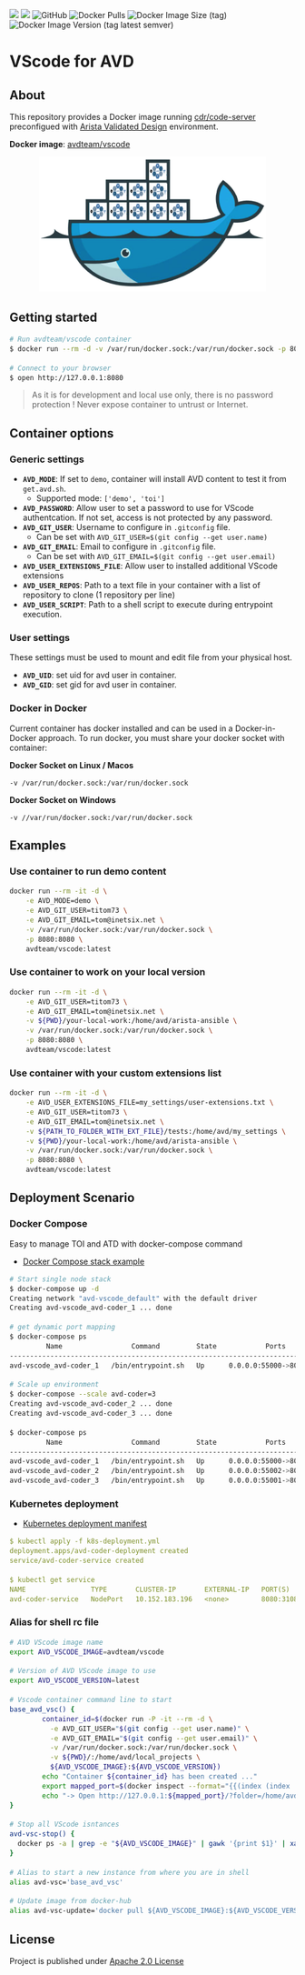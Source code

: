 ![](https://img.shields.io/badge/Arista-CVP%20Automation-blue)  ![](https://img.shields.io/badge/Arista-EOS%20Automation-blue) ![GitHub](https://img.shields.io/github/license/arista-netdevops-community/docker-avd-vscode) ![Docker Pulls](https://img.shields.io/docker/pulls/avdteam/vscode) ![Docker Image Size (tag)](https://img.shields.io/docker/image-size/avdteam/vscode/latest) ![Docker Image Version (tag latest semver)](https://img.shields.io/docker/v/avdteam/vscode/latest)
# VScode for AVD

## About

This repository provides a Docker image running [cdr/code-server](https://github.com/cdr/code-server/) preconfigued with [Arista Validated Design](https://www.avd.sh) environment.

__Docker image__: [avdteam/vscode](https://hub.docker.com/repository/docker/avdteam/vscode)

<p align="center"><img src="medias/AVD%20-%20Docker%20Logo%20transparent%20bg.png" alt="Arista AVD Docker Image" width="400"/></p>

## Getting started

```bash
# Run avdteam/vscode container
$ docker run --rm -d -v /var/run/docker.sock:/var/run/docker.sock -p 8080:8080 avdteam/vscode:latest

# Connect to your browser
$ open http://127.0.0.1:8080
```

> As it is for development and local use only, there is no password protection ! Never expose container to untrust or Internet.

## Container options

### Generic settings

- __`AVD_MODE`__: If set to `demo`, container will install AVD content to test it from `get.avd.sh`.
  - Supported mode: `['demo', 'toi']`
- __`AVD_PASSWORD`__: Allow user to set a password to use for VScode authentcation. If not set, access is not protected by any password.
- __`AVD_GIT_USER`__: Username to configure in `.gitconfig` file.
  - Can be set with `AVD_GIT_USER=$(git config --get user.name)`
- __`AVD_GIT_EMAIL`__: Email to configure in `.gitconfig` file.
  - Can be set with `AVD_GIT_EMAIL=$(git config --get user.email)`
- __`AVD_USER_EXTENSIONS_FILE`__: Allow user to installed additional VScode extensions
- __`AVD_USER_REPOS`__: Path to a text file in your container with a list of repository to clone (1 repository per line)
- __`AVD_USER_SCRIPT`__: Path to a shell script to execute during entrypoint execution.

### User settings

These settings must be used to mount and edit file from your physical host.

- __`AVD_UID`__: set uid for avd user in container.
- __`AVD_GID`__: set gid for avd user in container.

### Docker in Docker

Current container has docker installed and can be used in a Docker-in-Docker approach. To run docker, you must share your docker socket with container:

__Docker Socket on Linux / Macos__

```shell
-v /var/run/docker.sock:/var/run/docker.sock
```

__Docker Socket on Windows__

```shell
-v //var/run/docker.sock:/var/run/docker.sock
```

## Examples

### Use container to run demo content

```bash
docker run --rm -it -d \
    -e AVD_MODE=demo \
    -e AVD_GIT_USER=titom73 \
    -e AVD_GIT_EMAIL=tom@inetsix.net \
    -v /var/run/docker.sock:/var/run/docker.sock \
    -p 8080:8080 \
    avdteam/vscode:latest
```

### Use container to work on your local version

```bash
docker run --rm -it -d \
    -e AVD_GIT_USER=titom73 \
    -e AVD_GIT_EMAIL=tom@inetsix.net \
    -v ${PWD}/your-local-work:/home/avd/arista-ansible \
    -v /var/run/docker.sock:/var/run/docker.sock \
    -p 8080:8080 \
    avdteam/vscode:latest
```

### Use container with your custom extensions list

```bash
docker run --rm -it -d \
    -e AVD_USER_EXTENSIONS_FILE=my_settings/user-extensions.txt \
    -e AVD_GIT_USER=titom73 \
    -e AVD_GIT_EMAIL=tom@inetsix.net \
    -v ${PATH_TO_FOLDER_WITH_EXT_FILE}/tests:/home/avd/my_settings \
    -v ${PWD}/your-local-work:/home/avd/arista-ansible \
    -v /var/run/docker.sock:/var/run/docker.sock \
    -p 8080:8080 \
    avdteam/vscode:latest
```

## Deployment Scenario

### Docker Compose

Easy to manage TOI and ATD with docker-compose command

- [Docker Compose stack example](./docker-compose.yml)

```bash
# Start single node stack
$ docker-compose up -d
Creating network "avd-vscode_default" with the default driver
Creating avd-vscode_avd-coder_1 ... done

# get dynamic port mapping
$ docker-compose ps
         Name                 Command         State            Ports
-----------------------------------------------------------------------------
avd-vscode_avd-coder_1   /bin/entrypoint.sh   Up      0.0.0.0:55000->8080/tcp

# Scale up environment
$ docker-compose --scale avd-coder=3
Creating avd-vscode_avd-coder_2 ... done
Creating avd-vscode_avd-coder_3 ... done

$ docker-compose ps
         Name                 Command         State            Ports
-----------------------------------------------------------------------------
avd-vscode_avd-coder_1   /bin/entrypoint.sh   Up      0.0.0.0:55000->8080/tcp
avd-vscode_avd-coder_2   /bin/entrypoint.sh   Up      0.0.0.0:55002->8080/tcp
avd-vscode_avd-coder_3   /bin/entrypoint.sh   Up      0.0.0.0:55001->8080/tcp
```

### Kubernetes deployment

- [Kubernetes deployment manifest](./k8s-deployment.yml)

```yaml
$ kubectl apply -f k8s-deployment.yml
deployment.apps/avd-coder-deployment created
service/avd-coder-service created

$ kubectl get service
NAME                TYPE       CLUSTER-IP       EXTERNAL-IP   PORT(S)          AGE
avd-coder-service   NodePort   10.152.183.196   <none>        8080:31081/TCP   5s
```

### Alias for shell rc file

```bash
# AVD VScode image name
export AVD_VSCODE_IMAGE=avdteam/vscode

# Version of AVD VScode image to use
export AVD_VSCODE_VERSION=latest

# Vscode container command line to start
base_avd_vsc() {
        container_id=$(docker run -P -it --rm -d \
          -e AVD_GIT_USER="$(git config --get user.name)" \
          -e AVD_GIT_EMAIL="$(git config --get user.email)" \
          -v /var/run/docker.sock:/var/run/docker.sock \
          -v ${PWD}/:/home/avd/local_projects \
          ${AVD_VSCODE_IMAGE}:${AVD_VSCODE_VERSION})
        echo "Container ${container_id} has been created ..."
        export mapped_port=$(docker inspect --format="{{(index (index .NetworkSettings.Ports \"8080/tcp\") 0).HostPort}}" ${container_id})
        echo "-> Open http://127.0.0.1:${mapped_port}/?folder=/home/avd"
}

# Stop all VScode isntances
avd-vsc-stop() {
  docker ps -a | grep -e "${AVD_VSCODE_IMAGE}" | gawk '{print $1}' | xargs docker stop
}

# Alias to start a new instance from where you are in shell
alias avd-vsc='base_avd_vsc'

# Update image from docker-hub
alias avd-vsc-update='docker pull ${AVD_VSCODE_IMAGE}:${AVD_VSCODE_VERSION}'
```

## License

Project is published under [Apache 2.0 License](./LICENSE)
